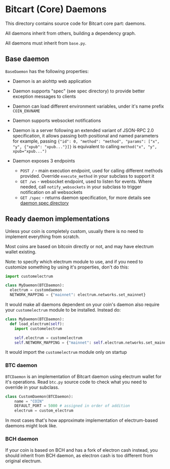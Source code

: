 # Bitcart (Core) Daemons

This directory contains source code for Bitcart core part: daemons.

All daemons inherit from others, building a dependency graph.

All daemons must inherit from `base.py`.

## Base daemon

`BaseDaemon` has the following properties:

- Daemon is an aiohttp web application
- Daemon supports "spec" (see spec directory) to provide better exception messages to clients
- Daemon can load different environment variables, under it's name prefix `COIN_ENVNAME`
- Daemon supports websocket notifications
- Daemon is a server following an extended variant of JSON-RPC 2.0 specification, it allows passing both
  positional and named parameters
  for example, passing `{"id": 0, "method": "method", "params": ["x", "y", {"xpub": "xpub..."}]}` is equivalent to calling `method("x", "y", xpub="xpub...")`

- Daemon exposes 3 endpoints

  - `POST /` - main execution endpoint, used for calling different methods provided. Override `execute_method` in your subclass to support it
  - `GET /ws` - websocket endpoint, used to listen for events. Where needed, call `notify_websockets` in your subclass to trigger notification on all websockets
  - `GET /spec` - returns daemon specification, for more details see [daemon spec directory](spec/README.md)

## Ready daemon implementations

Unless your coin is completely custom, usually there is no need to implement everything from scratch.

Most coins are based on bitcoin directly or not, and may have electrum wallet existing.

Note: to specify which electrum module to use, and if you need to customize something by using it's properties, don't do this:

```python
import customelectrum

class MyDaemon(BTCDaemon):
  electrum = customdaemon
  NETWORK_MAPPING = {"mainnet": electrum.networks.set_mainnet}
```

It would make all daemons dependent on your coin's daemon also require your `customelectrum` module to be installed. Instead do:

```python
class MyDaemon(BTCDaemon):
  def load_electrum(self):
    import customelectrum

    self.electrum = customelectrum
    self.NETWORK_MAPPING = {"mainnet": self.electrum.networks.set_mainnet}
```

It would import the `customelectrum` module only on startup

### BTC daemon

`BTCDaemon` is an implementation of Bitcart daemon using electrum wallet for it's operations. Read `btc.py` source code to check what you need to override in your subclass.

```python
class CustomDaemon(BTCDaemon):
    name = "COIN"
    DEFAULT_PORT = 5000 # assigned in order of addition
    electrum = custom_electrum
```

In most cases that's how approximate implementation of electrum-based daemons might look like.

### BCH daemon

If your coin is based on BCH and has a fork of electron cash instead, you should inherit from BCH daemon, as electron cash is too different from original electrum.
